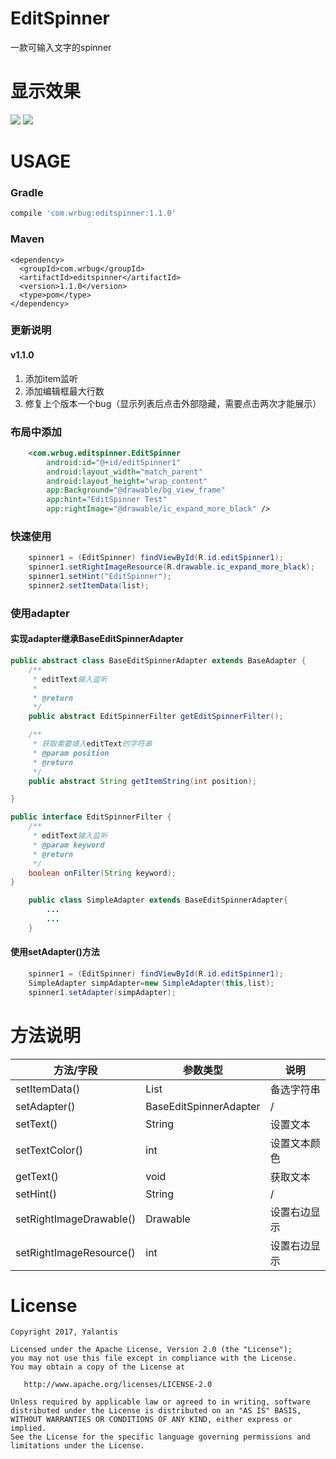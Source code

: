 # EditSpinner
一款可输入文字的spinner

# 显示效果
![][1]
![][2]

# USAGE
### Gradle

``` gradle
compile 'com.wrbug:editspinner:1.1.0'
```
### Maven

``` vbscript-html
<dependency>
  <groupId>com.wrbug</groupId>
  <artifactId>editspinner</artifactId>
  <version>1.1.0</version>
  <type>pom</type>
</dependency>
```

### 更新说明
#### v1.1.0
1. 添加item监听
2. 添加编辑框最大行数
3. 修复上个版本一个bug（显示列表后点击外部隐藏，需要点击两次才能展示）

### 布局中添加

``` xml
    <com.wrbug.editspinner.EditSpinner
        android:id="@+id/editSpinner1"
        android:layout_width="match_parent"
        android:layout_height="wrap_content"
        app:Background="@drawable/bg_view_frame"
        app:hint="EditSpinner Test"
        app:rightImage="@drawable/ic_expand_more_black" />
```
### 快速使用
``` java
    spinner1 = (EditSpinner) findViewById(R.id.editSpinner1);
    spinner1.setRightImageResource(R.drawable.ic_expand_more_black);
    spinner1.setHint("EditSpinner");
    spinner2.setItemData(list);  
```
### 使用adapter

#### 实现adapter继承BaseEditSpinnerAdapter

``` java
public abstract class BaseEditSpinnerAdapter extends BaseAdapter {
    /**
     * editText输入监听
     *
     * @return
     */
    public abstract EditSpinnerFilter getEditSpinnerFilter();

    /**
     * 获取需要填入editText的字符串
     * @param position
     * @return
     */
    public abstract String getItemString(int position);

}
```

``` java
public interface EditSpinnerFilter {
    /**
     * editText输入监听
     * @param keyword
     * @return
     */
    boolean onFilter(String keyword);
}
``` 
``` java
	public class SimpleAdapter extends BaseEditSpinnerAdapter{
		...
		...
	}
``` 
#### 使用setAdapter()方法

``` java
	spinner1 = (EditSpinner) findViewById(R.id.editSpinner1);
	SimpleAdapter simpAdapter=new SimpleAdapter(this,list);
	spinner1.setAdapter(simpAdapter);
```

# 方法说明

|   方法/字段  |   参数类型  |   说明  |
| --- | --- | --- |
|  setItemData()   |  List<String>   |  备选字符串   |
|  setAdapter()   |  BaseEditSpinnerAdapter   |  /   |
|  setText()   |   String  |  设置文本   |
|  setTextColor()   |   int  |   设置文本颜色  |
| getText()    |   void  |  获取文本   |
|  setHint()   |   String  |  /   |
|  setRightImageDrawable()   |   Drawable  |  设置右边显示   |
|  setRightImageResource()   |   int  |  设置右边显示   |


# License

	Copyright 2017, Yalantis

	Licensed under the Apache License, Version 2.0 (the "License");
	you may not use this file except in compliance with the License.
	You may obtain a copy of the License at

	   http://www.apache.org/licenses/LICENSE-2.0

	Unless required by applicable law or agreed to in writing, software
	distributed under the License is distributed on an "AS IS" BASIS,
	WITHOUT WARRANTIES OR CONDITIONS OF ANY KIND, either express or implied.
	See the License for the specific language governing permissions and
	limitations under the License.


  [1]: /1.png
  [2]: /1.gif